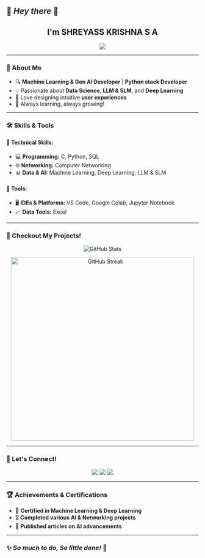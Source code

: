 ## 🌟 *Hey there* 👋

<h2 align="center">I'm SHREYASS KRISHNA S A</h2>

<p align="center">
  <img src="https://readme-typing-svg.herokuapp.com?color=F75C7E&center=true&vCenter=true&lines=Machine+Learning+%26+Gen+AI+Developer;Passionate+Problem+Solver;Open+to+Collaboration!"/>
</p>

---

### 🚀 About Me
- 🔍 **Machine Learning & Gen AI Developer** | **Python stack Developer**
- 💡 Passionate about **Data Science**, **LLM & SLM**, and **Deep Learning**
- 🎨 Love designing intuitive **user experiences**
- 📌 Always learning, always growing!

---

### 🛠️ Skills & Tools
#### **📌 Technical Skills:**  
- 💻 **Programming:** C, Python, SQL  
- 🌐 **Networking:** Computer Networking  
- 📊 **Data & AI:** Machine Learning, Deep Learning, LLM & SLM  

#### **🔧 Tools:**  
- 🖥️ **IDEs & Platforms:** VS Code, Google Colab, Jupyter Notebook  
- 📈 **Data Tools:** Excel  

---

### 📂 Checkout My Projects!  

<p align="center">
  <img alt="GitHub Stats" src="https://github-readme-stats.vercel.app/api/top-langs/?username=lokmithar&layout=compact&hide_border=true&bg_color=1b2731&text_color=ebdfe2&title_color=eb1622&langs_count=10&hide=procfile&exclude_repo=dice,blog">
</p>

<p align="center">
  <img alt="GitHub Streak" width="480px" src="https://github-readme-streak-stats.herokuapp.com?user=lokmithar&theme=tokyonight-duo&hide_border=true">
</p>

---

### 💬 Let's Connect!
<p align="center">
  <a href="https://www.linkedin.com/in/shreyass-krishna" target="_blank"><img src="https://img.shields.io/badge/LinkedIn-0A66C2?style=for-the-badge&logo=linkedin&logoColor=white"></a>
  <a href="mailto:YOUR_EMAIL" target="_blank"><img src="https://img.shields.io/badge/Email-D14836?style=for-the-badge&logo=gmail&logoColor=white"></a>
  <a href="github.com/shreyasskrishna" target="_blank"><img src="https://img.shields.io/badge/GitHub-181717?style=for-the-badge&logo=github&logoColor=white"></a>
</p>

---

### 🏆 Achievements & Certifications
- 🏅 **Certified in Machine Learning & Deep Learning**
- 🎖️ **Completed various AI & Networking projects**
- 📜 **Published articles on AI advancements**

---

### ✨ *So much to do, So little done!* 🚀
